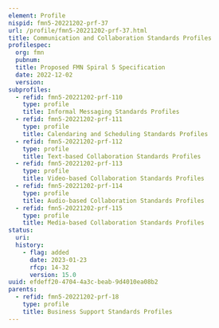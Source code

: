 ```yaml
---
element: Profile
nispid: fmn5-20221202-prf-37
url: /profile/fmn5-20221202-prf-37.html
title: Communication and Collaboration Standards Profiles
profilespec:
  org: fmn
  pubnum: 
  title: Proposed FMN Spiral 5 Specification
  date: 2022-12-02
  version: 
subprofiles:
  - refid: fmn5-20221202-prf-110
    type: profile
    title: Informal Messaging Standards Profiles
  - refid: fmn5-20221202-prf-111
    type: profile
    title: Calendaring and Scheduling Standards Profiles
  - refid: fmn5-20221202-prf-112
    type: profile
    title: Text-based Collaboration Standards Profiles
  - refid: fmn5-20221202-prf-113
    type: profile
    title: Video-based Collaboration Standards Profiles
  - refid: fmn5-20221202-prf-114
    type: profile
    title: Audio-based Collaboration Standards Profiles
  - refid: fmn5-20221202-prf-115
    type: profile
    title: Media-based Collaboration Standards Profiles
status:
  uri: 
  history: 
    - flag: added
      date: 2023-01-23
      rfcp: 14-32
      version: 15.0
uuid: efdeff20-4704-4a3c-beab-9d4010ea08b2
parents:
  - refid: fmn5-20221202-prf-18
    type: profile
    title: Business Support Standards Profiles
---
```

